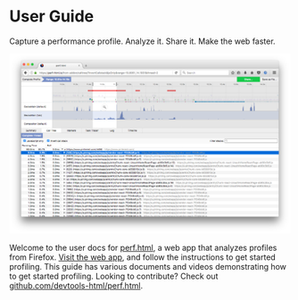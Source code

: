 # User Guide

Capture a performance profile. Analyze it. Share it. Make the web faster.

![Screenshot of perf.html](./images/screenshot.png)

Welcome to the user docs for [perf.html](https://profiler.firefox.com), a web app that analyzes profiles from Firefox. [Visit the web app](https://profiler.firefox.com), and follow the instructions to get started profiling. This guide has various documents and videos demonstrating how to get started profiling. Looking to contribute? Check out [github.com/devtools-html/perf.html](https://github.com/devtools-html/perf.html).
